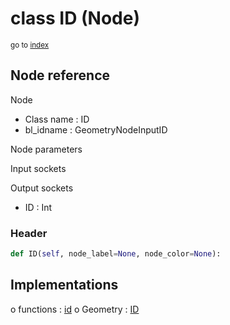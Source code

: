 # class ID (Node)

<sub>go to [index](/docs/index.md)</sub>

## Node reference

Node
 - Class name : ID
 - bl_idname : GeometryNodeInputID

Node parameters

Input sockets

Output sockets
 - ID : Int

### Header

``` python
def ID(self, node_label=None, node_color=None):
```

## Implementations

o functions : [id](/docs/GeoNodes_classes/id.md)
o Geometry : [ID](#id) 

